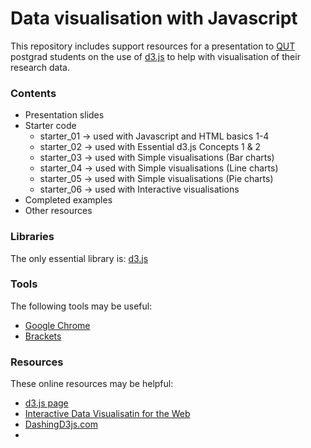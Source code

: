 Data visualisation with Javascript
=================

This repository includes support resources for a presentation to [QUT](http://www.qut.edu.au) postgrad students on the use of [d3.js](http://d3js.org/) to help with visualisation of their research data.

### Contents


* Presentation slides
* Starter code
    - starter_01 -> used with Javascript and HTML basics 1-4
    - starter_02 -> used with Essential d3.js Concepts 1 & 2
    - starter_03 -> used with Simple visualisations (Bar charts)
    - starter_04 -> used with Simple visualisations (Line charts)
    - starter_05 -> used with Simple visualisations (Pie charts)
    - starter_06 -> used with Interactive visualisations
* Completed examples
* Other resources

### Libraries

The only essential library is: [d3.js](https://github.com/mbostock/d3/releases/download/v3.4.11/d3.zip)

### Tools

The following tools may be useful:
* [Google Chrome](http://www.google.com/chrome)
* [Brackets](http://brackets.io/)

### Resources

These online resources may be helpful:
* [d3.js page](http://d3js.org)
* [Interactive Data Visualisatin for the Web](http://chimera.labs.oreilly.com/books/1230000000345/index.html)
* [DashingD3js.com](https://www.dashingd3js.com/table-of-contents)
* 


